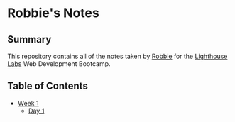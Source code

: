 # Robbie's Notes

## Summary 

This repository contains all of the notes taken by [Robbie](https://github.com/robbiekthomas) for the [Lighthouse Labs](https://www.lighthouselabs.ca/) Web Development Bootcamp.

## Table of Contents
* [Week 1](/Week_1)
  * [Day 1](/Week_1/Day_1)